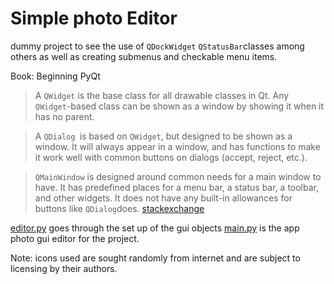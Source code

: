 # Simple photo Editor

dummy project to see the use of  `QDockWidget` `QStatusBar`classes among others as well  as  creating submenus and checkable menu items.

Book: Beginning PyQt

>A `QWidget` is the base class for all drawable classes in Qt. Any `QWidget`-based class can be shown as a window by showing it when it has no parent.

>A `QDialog `is based on `QWidget`, but designed to be shown as a window. It will always appear in a window, and has functions to make it work well with common buttons on dialogs (accept, reject, etc.).

>`QMainWindow` is designed around common needs for a main window to have. It has predefined places for a menu bar, a status bar, a toolbar, and other widgets. It does not have any built-in allowances for buttons like `QDialog`does.
[stackexchange](https://stackoverflow.com/questions/3298792/whats-the-difference-between-qmainwindow-qwidget-and-qdialog)

[editor.py](./editor.py) goes through the set up of the gui objects
[main.py](./main.py) is the app photo gui editor for the project.

Note: icons used are sought randomly from internet and are subject to licensing by their authors.
